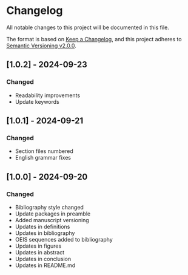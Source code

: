 # Changelog

All notable changes to this project will be documented in this file.

The format is based on [Keep a Changelog](https://keepachangelog.com/en/1.0.0/),
and this project adheres to [Semantic Versioning v2.0.0](https://semver.org/spec/v2.0.0.html).

## [1.0.2] - 2024-09-23

### Changed

- Readability improvements
- Update keywords

## [1.0.1] - 2024-09-21

### Changed

- Section files numbered
- English grammar fixes

## [1.0.0] - 2024-09-20

### Changed

- Bibliography style changed
- Update packages in preamble
- Added manuscript versioning
- Updates in definitions
- Updates in bibliography
- OEIS sequences added to bibliography
- Updates in figures
- Updates in abstract
- Updates in conclusion
- Updates in README.md
